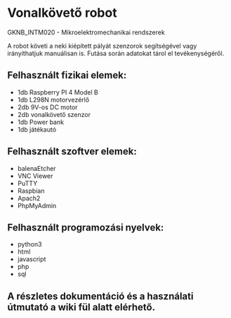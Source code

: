 # Vonalkövető robot
GKNB_INTM020 - Mikroelektromechanikai rendszerek

A robot követi a neki kiépített pályát szenzorok segítségével vagy irányíthatjuk manuálisan is. 
Futása során adatokat tárol el tevékenységéről. 

## Felhasznált fizikai elemek:
* 1db Raspberry PI 4 Model B 
* 1db L298N motorvezérlő
* 2db 9V-os DC motor
* 2db vonalkövető szenzor
* 1db Power bank
* 1db játékautó

## Felhasznált szoftver elemek:
* balenaEtcher
* VNC Viewer
* PuTTY
* Raspbian
* Apach2
* PhpMyAdmin

## Felhasznált programozási nyelvek:
* python3
* html 
* javascript
* php
* sql

## A részletes dokumentáció és a használati útmutató a wiki fül alatt elérhető.
